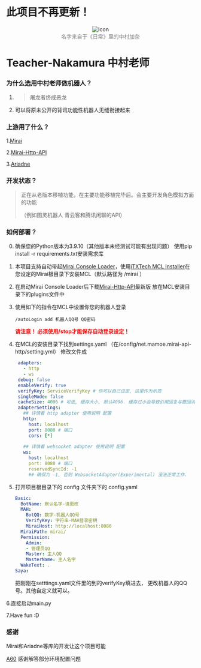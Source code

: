 # 此项目不再更新！

<div align="center"><img src="https://z3.ax1x.com/2021/11/13/IrhHRH.png" alt="Icon" title="Icon" /><br><center style="color:gray">名字来自于《日常》里的中村加奈</center></div>

# Teacher-Nakamura 中村老师

### 为什么选用中村老师做机器人？

1. > 屠龙者终成恶龙

2. 可以将原未公开的背讯功能性机器人无缝衔接起来

### 上游用了什么？

1.<a href="https://github.com/mamoe/mirai">Mirai</a>

2.<a href="https://github.com/project-mirai/mirai-api-http">Mirai-Http-API</a>

3.<a href=https://github.com/GraiaProject/Ariadne>Ariadne</a>

### 开发状态？

> 正在从老版本移植功能，在主要功能移植完毕后。会主要开发角色模拟方面的功能
>
> （例如图灵机器人 青云客和腾讯闲聊的API）

### 如何部署？

0. 确保您的Python版本为3.9.10（其他版本未经测试可能有出现问题）
   使用pip install -r requirements.txt安装需求库

1. 本项目支持自动带起<a href="https://github.com/iTXTech/mirai-console-loader">Mirai Console Loader</a>，使用<a href="https://github.com/iTXTech/mcl-installer">iTXTech MCL Installer</a>在您设定的Mirai根目录下安装MCL（默认路径为 /mirai ）

2. 在启动Mirai Console Loader后下载<a href="https://github.com/project-mirai/mirai-api-http">Mirai-Http-API</a>最新版
   放在MCL安装目录下的plugins文件中
   
3. 使用如下的指令在MCL中设置你您的机器人登录

   ```
   /autoLogin add 机器人QQ号 QQ密码
   ```

   <font color=red>__请注意！ 必须使用/stop才能保存自动登录设定！__</font>

4. 在MCL的安装目录下找到settings.yaml
   （在/config/net.mamoe.mirai-api-http/setting.yml）
   修改文件成
   ```yaml
    adapters:
      - http
      - ws
    debug: false
    enableVerify: true
    verifyKey: ServiceVerifyKey # 你可以自己设定, 这里作为示范
    singleMode: false
    cacheSize: 4096 # 可选, 缓存大小, 默认4096. 缓存过小会导致引用回复与撤回消息失败
    adapterSettings:
      ## 详情看 http adapter 使用说明 配置
      http:
        host: localhost
        port: 8080 # 端口
        cors: [*]
    
      ## 详情看 websocket adapter 使用说明 配置
      ws:
        host: localhost
        port: 8080 # 端口
        reservedSyncId: -1
        ## 确保为 -1, 否则 WebsocketAdapter(Experimental) 没法正常工作.
    ```

5. 打开项目根目录下的 config 文件夹下的 config.yaml

   ```yaml
   Basic:
     BotName: 默认名字-请更改
     MAH:
       BotQQ: 数字-机器人QQ号
       VerifyKey: 字符串-MAH登录密钥
       MiraiHost: http://localhost:8080
     MiraiPath: mirai/
     Permission:
       Admin:
       - 管理员QQ
       Master: 主人QQ
       MasterName: 主人名字
     WakeText: .
   Saya:
   ```

	把刚刚在setttings.yaml文件里的到的verifyKey填进去， 更改机器人的QQ号。其他自定义就可以。

6.直接启动main.py

7.Have fun :D

### 感谢

Mirai和Ariadne等库的开发让这个项目可能

<a href="https://github.com/djkcyl">A60</a> 感谢解答部分环境配置问题
